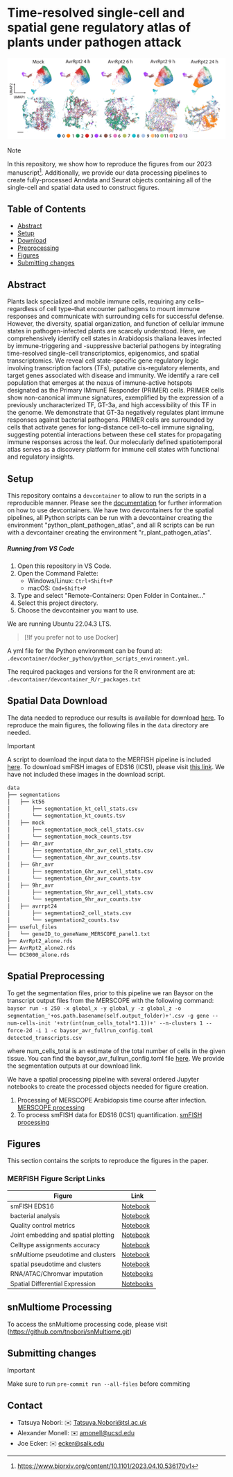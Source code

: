 # Time-resolved single-cell and spatial gene regulatory atlas of plants under pathogen attack
![Project Banner](images/connections.png)

> [!NOTE]
> In this repository, we show how to reproduce the figures from our 2023 manuscript[^1]. Additionally, we provide our data processing pipelines to create fully-processed Anndata and Seurat objects containing all of the single-cell and spatial data used to construct figures.

## Table of Contents

- [Abstract](#abstract)
- [Setup](#setup)
- [Download](#download)
- [Preprocessing](#preprocessing)
- [Figures](#figures)
- [Submitting changes](#submittingchanges)

## Abstract
Plants lack specialized and mobile immune cells, requiring any cells–regardless of cell type–that encounter pathogens to mount immune responses and communicate with surrounding cells for successful defense. However, the diversity, spatial organization, and function of cellular immune states in pathogen-infected plants are scarcely understood. Here, we comprehensively identify cell states in Arabidopsis thaliana leaves infected by immune-triggering and -suppressive bacterial pathogens by integrating time-resolved single-cell transcriptomics, epigenomics, and spatial transcriptomics. We reveal cell state-specific gene regulatory logic involving transcription factors (TFs), putative cis-regulatory elements, and target genes associated with disease and immunity. We identify a rare cell population that emerges at the nexus of immune-active hotspots designated as the Primary IMmunE Responder (PRIMER) cells. PRIMER cells show non-canonical immune signatures, exemplified by the expression of a previously uncharacterized TF, GT-3a, and high accessibility of this TF in the genome. We demonstrate that GT-3a negatively regulates plant immune responses against bacterial pathogens. PRIMER cells are surrounded by cells that activate genes for long-distance cell-to-cell immune signaling, suggesting potential interactions between these cell states for propagating immune responses across the leaf. Our molecularly defined spatiotemporal atlas serves as a discovery platform for immune cell states with functional and regulatory insights.

## Setup

This repository contains a `devcontainer` to allow to run the scripts in a reproducible manner. Please see the [documentation](https://code.visualstudio.com/docs/devcontainers/containers) for further information on how to use devcontainers. We have two devcontainers for the spatial pipelines, all Python scripts can be run with a devcontainer creating the environment "python_plant_pathogen_atlas", and all R scripts can be run with a devcontainer creating the environment "r_plant_pathogen_atlas". 

##### Running from VS Code

1. Open this repository in VS Code.
2. Open the Command Palette:
   - Windows/Linux: `Ctrl+Shift+P`
   - macOS: `Cmd+Shift+P`
3. Type and select "Remote-Containers: Open Folder in Container..."
4. Select this project directory.
5. Choose the devcontainer you want to use.

We are running Ubuntu 22.04.3 LTS.

> [!If you prefer not to use Docker]

A yml file for the Python environment can be found at:
`.devcontainer/docker_python/python_scripts_environment.yml`. 

The required packages and versions for the R environment are at:
`.devcontainer/devcontainer_R/r_packages.txt`

## Spatial Data Download

The data needed to reproduce our results is available for download [here](http://neomorph.salk.edu/download/Nobori_etal_merfish).
To reproduce the main figures, the following files in the `data` directory are needed. 

> [!IMPORTANT]
> A script to download the input data to the MERFISH pipeline is included [here](data_download_spatial.py). To download smFISH images of EDS16 (ICS1), please visit [this link](http://neomorph.salk.edu/download/Nobori_etal_merfish/smFISH). We have not included these images in the download script. 

```text
data
├── segmentations
│   ├── kt56
│       ├── segmentation_kt_cell_stats.csv
│       └── segmentation_kt_counts.tsv
│   ├── mock
│       ├── segmentation_mock_cell_stats.csv
│       └── segmentation_mock_counts.tsv
│   ├── 4hr_avr
│       ├── segmentation_4hr_avr_cell_stats.csv
│       └── segmentation_4hr_avr_counts.tsv
│   ├── 6hr_avr
│       ├── segmentation_6hr_avr_cell_stats.csv
│       └── segmentation_6hr_avr_counts.tsv
│   ├── 9hr_avr
│       ├── segmentation_9hr_avr_cell_stats.csv
│       └── segmentation_9hr_avr_counts.tsv
│   ├── avrrpt24
│       ├── segmentation2_cell_stats.csv
│       └── segmentation2_counts.tsv
├── useful_files
│   └── geneID_to_geneName_MERSCOPE_panel1.txt
├── AvrRpt2_alone.rds
├── AvrRpt2_alone2.rds
└── DC3000_alone.rds
```

## Spatial Preprocessing

To get the segmentation files, prior to this pipeline we ran Baysor on the transcript output files from the MERSCOPE with the following command: `baysor run -s 250 -x global_x -y global_y -z global_z -o segmentation_'+os.path.basename(self.output_folder)+'.csv -g gene --num-cells-init '+str(int(num_cells_total*1.1))+' --n-clusters 1 --force-2d -i 1 -c baysor_avr_fullrun_config.toml detected_transcripts.csv`

where num_cells_total is an estimate of the total number of cells in the given tissue. You can find the baysor_avr_fullrun_config.toml file [here](baysor_avr_fullrun_config.toml). We provide the segmentation outputs at our download link. 

We have a spatial processing pipeline with several ordered Jupyter notebooks to create the processed objects needed for figure creation. 

1. Processing of MERSCOPE Arabidopsis time course after infection.
   [MERSCOPE processing](/processing_pipelines/MERFISH_processing)
2. To process smFISH data for EDS16 (ICS1) quantification.
   [smFISH processing](/processing_pipelines/smFISH_processing)
   
## Figures

This section contains the scripts to reproduce the figures in the paper.

### MERFISH Figure Script Links

| Figure | Link                                                  |
|--------|-------------------------------------------------------|
| smFISH EDS16     | [Notebook](/processing_pipelines/smFISH_processing/01_quantify_sid_expression.ipynb)         |
| bacterial analysis     | [Notebook](/figures/bacteria/bacteria.ipynb) |
| Quality control metrics     | [Notebook](/figures/qc_metrics/qc_metrics.ipynb)     |
| Joint embedding and spatial plotting  | [Notebook](/figures/joint_embedding_and_spatial_clusters/joint_embedding_and_spatial_clusters.ipynb)    |
| Celltype assignments accuracy  | [Notebook](/figures/celltype_assignment_accuracy/celltype_assignments.ipynb)     |
| snMultiome pseudotime and clusters   | [Notebook](/figures/seq_clusters_and_pseudotime_figures/seq_clusters_and_pseudotime_figures.ipynb)    |
| spatial pseudotime and clusters   | [Notebook](/figures/spatial_clusters_and_pseudotime/spatial_clusters_and_pseudotime.ipynb)    |
| RNA/ATAC/Chromvar imputation      | [Notebooks](/figures/imputation)   |
| Spatial Differential Expression   | [Notebooks](/figures/spatial_differential_expression/HowWeFoundBON3.ipynb)     |

## snMultiome Processing

To access the snMultiome processing code, please visit (https://github.com/tnobori/snMultiome.git)

## Submitting changes

> [!IMPORTANT]
> Make sure to run `pre-commit run --all-files` before commiting

## Contact

- Tatsuya Nobori: :envelope: Tatsuya.Nobori@tsl.ac.uk
- Alexander Monell: :envelope: amonell@ucsd.edu
- Joe Ecker: :envelope: ecker@salk.edu

[^1]: https://www.biorxiv.org/content/10.1101/2023.04.10.536170v1
